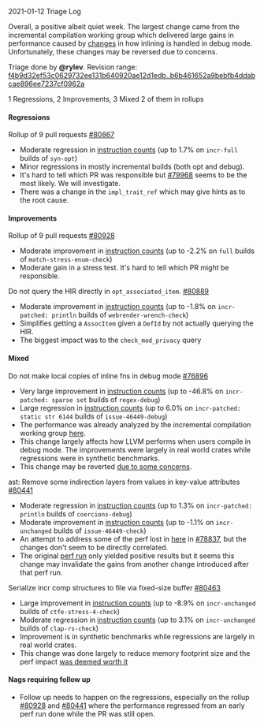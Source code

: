 2021-01-12 Triage Log

Overall, a positive albeit quiet week. The largest change came from the incremental compilation working group which delivered large gains in performance caused by [changes](https://github.com/rust-lang/rust/issues/76896) in how inlining is handled in debug mode. Unfortunately, these changes may be reversed due to concerns.

Triage done by **@rylev**.
Revision range: [f4b9d32ef53c0629732ee131b640920ae12d1edb..b6b461652a9bebfb4ddabcae896ee7237cf0962a](https://perf.rust-lang.org/?start=f4b9d32ef53c0629732ee131b640920ae12d1edb&end=b6b461652a9bebfb4ddabcae896ee7237cf0962a&absolute=false&stat=instructions%3Au)

1 Regressions, 2 Improvements, 3 Mixed
2 of them in rollups

#### Regressions

Rollup of 9 pull requests [#80867](https://github.com/rust-lang/rust/issues/80867)
- Moderate regression in [instruction counts](https://perf.rust-lang.org/compare.html?start=7a193921a024e910262ff90bfb028074fddf20d0&end=34628e5b533d35840b61c5db0665cf7633ed3c5a&stat=instructions:u) (up to 1.7% on `incr-full` builds of `syn-opt`)
- Minor regressions in mostly incremental builds (both opt and debug).
- It's hard to tell which PR was responsible but [#79968](https://github.com/rust-lang/rust/pull/79968/) seems to be the most likely. We will investigate.
- There was a change in the `impl_trait_ref` which may give hints as to the root cause.

#### Improvements

Rollup of 9 pull requests [#80928](https://github.com/rust-lang/rust/issues/80928)
- Moderate improvement in [instruction counts](https://perf.rust-lang.org/compare.html?start=fe531d5a5f1404281e3fb237daaf87b8180bd13d&end=04064416644eba7351b1a457c1de27d28a750c95&stat=instructions:u) (up to -2.2% on `full` builds of `match-stress-enum-check`)
- Moderate gain in a stress test. It's hard to tell which PR might be responsible. 

Do not query the HIR directly in `opt_associated_item`. [#80889](https://github.com/rust-lang/rust/issues/80889)
- Moderate improvement in [instruction counts](https://perf.rust-lang.org/compare.html?start=a2cd91ceb0f156cb442d75e12dc77c3d064cdde4&end=6526e5c772f2da07db745c94ca6bb0a591a39ba4&stat=instructions:u) (up to -1.8% on `incr-patched: println` builds of `webrender-wrench-check`)
- Simplifies getting a `AssocItem` given a `DefId` by not actually querying the HIR. 
- The biggest impact was to the `check_mod_privacy` query

#### Mixed

Do not make local copies of inline fns in debug mode [#76896](https://github.com/rust-lang/rust/issues/76896)
- Very large improvement in [instruction counts](https://perf.rust-lang.org/compare.html?start=937f629535f38c655267f1ed21ce6830f592f5df&end=ddf2cc7f8eb34f1a63b491d6a52e3e8208393c09&stat=instructions:u) (up to -46.8% on `incr-patched: sparse set` builds of `regex-debug`)
- Large regression in [instruction counts](https://perf.rust-lang.org/compare.html?start=937f629535f38c655267f1ed21ce6830f592f5df&end=ddf2cc7f8eb34f1a63b491d6a52e3e8208393c09&stat=instructions:u) (up to 6.0% on `incr-patched: static str 6144` builds of `issue-46449-debug`)
- The performance  was already analyzed by the incremental compilation working group [here](https://hackmd.io/xT9WrXgOQLarYRGrV8Hqog). 
- This change largely affects how LLVM performs when users compile in debug mode. The improvements were largely in real world crates while regressions were in synthetic benchmarks.
- This change may be reverted [due to some concerns](https://github.com/rust-lang/rust/pull/76896#issuecomment-758097233).

ast: Remove some indirection layers from values in key-value attributes [#80441](https://github.com/rust-lang/rust/issues/80441)
- Moderate regression in [instruction counts](https://perf.rust-lang.org/compare.html?start=6184f23950fb4aa14884ce310d948dc6fca269a3&end=f30733adb9150a9b965a6af1650d5213bec8ddf6&stat=instructions:u) (up to 1.3% on `incr-patched: println` builds of `coercions-debug`)
- Moderate improvement in [instruction counts](https://perf.rust-lang.org/compare.html?start=6184f23950fb4aa14884ce310d948dc6fca269a3&end=f30733adb9150a9b965a6af1650d5213bec8ddf6&stat=instructions:u) (up to -1.1% on `incr-unchanged` builds of `issue-46449-check`)
- An attempt to address some of the perf lost in [here](https://perf.rust-lang.org/compare.html?start=1cc410710993d036730c11556039e40109f6ab41&end=58d2bad9f7ab0971495247b6c94978848760ca9d&stat=instructions:u) in [#78837](https://github.com/rust-lang/rust/pull/78837), but the changes don't seem to be directly correlated.
- The original [perf run](https://perf.rust-lang.org/compare.html?start=76aca6659a0eb3f5696541d0be518530cabdd963&end=e3c34b4b68e99fdff4c3f40e35e9df57d62b0085) only yielded positive results but it seems this change may invalidate the gains from another change introduced after that perf run.

Serialize incr comp structures to file via fixed-size buffer [#80463](https://github.com/rust-lang/rust/issues/80463)
- Large improvement in [instruction counts](https://perf.rust-lang.org/compare.html?start=467f5e99a541db94235f0c173bdffc8aeb177522&end=8234db5bc7b122dd9e39d738c30bcae005a96568&stat=instructions:u) (up to -8.9% on `incr-unchanged` builds of `ctfe-stress-4-check`)
- Moderate regression in [instruction counts](https://perf.rust-lang.org/compare.html?start=467f5e99a541db94235f0c173bdffc8aeb177522&end=8234db5bc7b122dd9e39d738c30bcae005a96568&stat=instructions:u) (up to 3.1% on `incr-unchanged` builds of `clap-rs-check`)
- Improvement is in synthetic benchmarks while regressions are largely in real world crates.
- This change was done largely to reduce memory footprint size and the perf impact [was deemed worth it](https://github.com/rust-lang/rust/pull/80463#issuecomment-758120283)

#### Nags requiring follow up

- Follow up needs to happen on the regressions, especially on the rollup [#80928](https://github.com/rust-lang/rust/issues/80928) and [#80441](https://github.com/rust-lang/rust/issues/80441) where the performance regressed from an early perf run done while the PR was still open.
